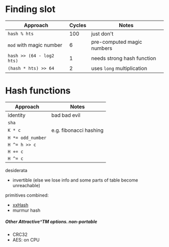 # Finding slot

| Approach                  | Cycles | Notes                      |
| ------------------------- | ------ | -------------------------- |
| `hash % hts`              | 100    | just don't                 |
| `mod` with magic number   | 6      | pre-computed magic numbers |
| `hash >> (64 - log2 hts)` | 1      | needs strong hash function |
| `(hash * hts) >> 64`      | 2      | uses `long` multiplication |
# Hash functions

| Approach          | Notes                  |
| ----------------- | ---------------------- |
| identity          | bad bad evil           |
| `sha`             |                        |
| `K * c`           | e.g. fibonacci hashing |
| `H *= odd_number` |                        |
| `H ^= h >> c`     |                        |
| `H += c`          |                        |
| `H ^= c`          |                        |

desiderata
- invertible (else we lose info and some parts of table become unreachable)

primitives combined:
- [xxHash](https://github.com/Cyan4973/xxHash)
- murmur hash
##### Other Attractive^TM options. non-portable

- CRC32
- AES: on CPU